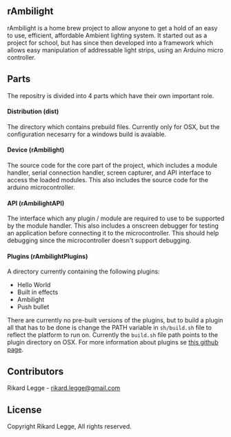 ## rAmbilight

rAmbilight is a home brew project to allow anyone to get a hold of  an easy to use, efficient, affordable Ambient lighting system. It started out as a project for school, but has since then developed into a framework which allows easy manipulation of addressable light strips, using an Arduino micro controller.

## Parts

The repositry is divided into 4 parts which have their own important role.

#### Distribution (dist)

The directory which contains prebuild files. Currently only for OSX, but the configuration necesarry for a windows build is avaiable. 

#### Device (rAmbilight)

The source code for the core part of the project, which includes a module handler, serial connection handler, screen capturer, and API interface to access the loaded modules. This also includes the source code for the arduino microcontroller.

#### API (rAmbilightAPI)

The interface which any plugin / module are required to use to be supported by the module handler. This also includes a onscreen debugger for testing an application before connecting it to the microcontroller. This should help debugging since the microcontroller doesn't support debugging.

#### Plugins (rAmbilightPlugins)

A directory currently containing the following plugins:
+ Hello World
+ Built in effects
+ Ambilight
+ Push bullet

There are currently no pre-built versions of the plugins, but to build a plugin all that has to be done is change the PATH variable in `sh/build.sh` file to reflect the platform to run on. Currently the `build.sh` file path points to the plugin directory on OSX. For more information about plugins se [this github page](https://github.com/RikardLegge/rAmbilght-Framework).
## Contributors

Rikard Legge  - rikard.legge@gmail.com

## License

Copyright Rikard Legge, All rights reserved.